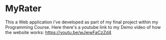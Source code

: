 # MyRater
This a Web application i've developed as part of my final project within my Programming Course.
Here there's a youtube link to my Demo video of how the website works:
https://youtu.be/wJwwFaCzZd4
